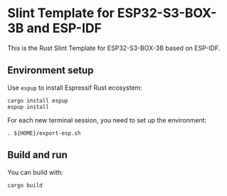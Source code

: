 # Slint Template for ESP32-S3-BOX-3B and ESP-IDF

This is the Rust Slint Template for ESP32-S3-BOX-3B based on ESP-IDF.

## Environment setup

Use `espup` to install Espressif Rust ecosystem: 

```shell
cargo install espup
espup install
```

For each new terminal session, you need to set up the environment:

```shell
. ${HOME}/export-esp.sh
```

## Build and run

You can build with:

```
cargo build
```